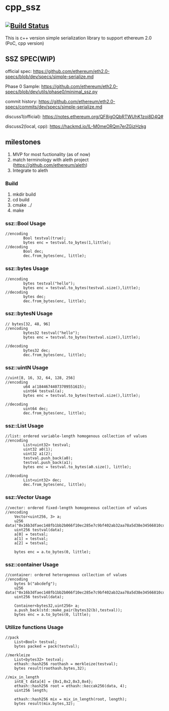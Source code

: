# cpp_ssz
[![Build Status](https://travis-ci.org/NAKsir-melody/cpp_ssz.svg?branch=master)](https://travis-ci.org/NAKsir-melody/cpp_ssz)
----------------

This is c++ version simple serialization library to support ethereum 2.0 (PoC, cpp version)

## SSZ SPEC(WIP)
official spec: https://github.com/ethereum/eth2.0-specs/blob/dev/specs/simple-serialize.md

Phase 0 Sample: https://github.com/ethereum/eth2.0-specs/blob/dev/utils/phase0/minimal_ssz.py

commit history: https://github.com/ethereum/eth2.0-specs/commits/dev/specs/simple-serialize.md

discuss1(official): https://notes.ethereum.org/QF8jgOQbRTWUhK1zoi8D4Q#

discuss2(local, cpp): https://hackmd.io/IL-M0meORQm7erZGjzHzkg

## milestones
1. MVP for most fuctionality (as of now)
2. match terminology with aleth project (https://github.com/ethereum/aleth)
2. Integrate to aleth

### Build
1. mkdir build
2. cd build
3. cmake ../
4. make

### ssz::Bool Usage
```
//encoding
        Bool testval(true);
        bytes enc = testval.to_bytes(1,little);
//decoding
        Bool dec;
        dec.from_bytes(enc, little);
```
### ssz::bytes Usage
```
//encoding
        bytes testval("hello");
        bytes enc = testval.to_bytes(testval.size(),little);
//decoding
        bytes dec;
        dec.from_bytes(enc, little);
```
### ssz::bytesN Usage
```
// bytes[32, 48, 96]
//encoding
        bytes32 testval("hello");
        bytes enc = testval.to_bytes(testval.size(),little);

//decoding
        bytes32 dec;
        dec.from_bytes(enc, little);
```

### ssz::uintN Usage
```
//uint[8, 16, 32, 64, 128, 256]
//encoding
        u64 a(18446744073709551615);
        uint64 testval(a);
        bytes enc = testval.to_bytes(testval.size(),little);

//decoding
        uint64 dec;
        dec.from_bytes(enc, little);
```

### ssz::List Usage
```
//list: ordered variable-length homogenous collection of values
//encoding
        List<uint32> testval;
        uint32 a0(1);
        uint32 a1(2);
        testval.push_back(a0);
        testval.push_back(a1);
        bytes enc = testval.to_bytes(a0.size(), little);

//decoding
        List<uint32> dec;
        dec.from_bytes(enc, little);
```
### ssz::Vector Usage
```
//vector: ordered fixed-length homogeneous collection of values
//encoding
    Vector<uint256, 3> a;
    u256 data("0x16b3dfaec148fb1bb2b066f10ec285e7c9bf402ab32aa78a5d38e34566810cd2");
    uint256 testval(data);
    a[0] = testval;
    a[1] = testval;
    a[2] = testval;

    bytes enc = a.to_bytes(0, little);
```

### ssz::container Usage
```
//container: ordered heterogenous collection of values
//encoding
    bytes b("abcdefg");
    u256 data("0x16b3dfaec148fb1bb2b066f10ec285e7c9bf402ab32aa78a5d38e34566810cd2");
    uint256 testval(data);

    Container<bytes32,uint256> a; 
    a.push_back(std::make_pair(bytes32(b),testval));
    bytes enc = a.to_bytes(0, little);
```

### Utilize functions Usage
```
//pack
    List<Bool> testval;
    bytes packed = pack(testval);
    
//merkleize
    List<bytes32> testval;
    ethash::hash256 roothash = merkleize(testval);
    bytes result(roothash.bytes,32);

//mix_in_length
    int8_t data[4] = {0x1,0x2,0x3,0x4};
    ethash::hash256 root = ethash::keccak256(data, 4);
    uint256 length;

    ethash::hash256 mix = mix_in_length(root, length);
    bytes result(mix.bytes,32);
```
